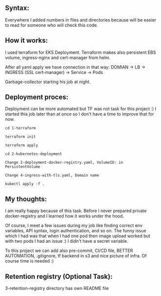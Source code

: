 ## Syntax:

Everywhere I added numbers in files and directories because will be easier to read for someone who will check this code.

## How it works:

I used terraform for EKS Deployment. Terraform makes also persistent EBS volume, ingress-nginx and cert-manager from helm.

After all yaml apply we have connection in that way: DOMIAN -> LB -> INGRESS (SSL cert-manager) -> Service -> Pods

Garbage-collector starting his job at night.

## Deployment proces:

Deployment can be more automated but TF was not task for this project :) I started this job later than at once so I don't have a time to improve that for now.

`cd 1-terraform`

`terraform init`

`terraform apply`

`cd 2-kubernetes-deployment`

`Change 2-deployment-docker-registry.yaml, VolumeID: in PersistentVolume`

`Change 4-ingress-with-tls.yaml, Domain name`

`kubectl apply -f .`

## My thoughts:

I am really happy because of this task. Before I never prepared private docker-registry and I learned how it works under the hood.

Of course, I meet a few issues during my job like finding correct env variables, API syntax, login authentication, and so on. The funny issue which I had was that when I had one pod then image upload worked but with two pods I had an issue :) I didn't have a secret variable.

To this project we can add also pre-commit, CI/CD file, BETTER AUTOMATION, .gitignore, tf backend in s3 and nice picture of infra. Of course time is needed :)

## Retention registry (Optional Task):

3-retention-registry directory has own README file